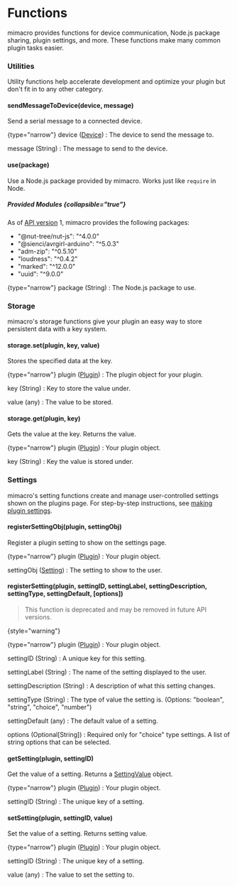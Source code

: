 # Functions

mimacro provides functions for device communication, Node.js package sharing, plugin settings, and more.
These functions make many common plugin tasks easier.

### Utilities

Utility functions help accelerate development and optimize your plugin
but don't fit in to any other category.

#### sendMessageToDevice(device, message)
Send a serial message to a connected device.

{type="narrow"}
device ([Device](Structures.md#Device))
: The device to send the message to.

message (String)
: The message to send to the device.

#### use(package)
Use a Node.js package provided by mimacro.
Works just like `require` in Node.

##### Provided Modules {collapsible="true"}
As of [API version](Plugin-API-Versions.md) 1, mimacro provides the following packages:
- "@nut-tree/nut-js": "^4.0.0"
- "@sienci/avrgirl-arduino": "^5.0.3"
- "adm-zip": "^0.5.10"
- "loudness": "^0.4.2"
- "marked": "^12.0.0"
- "uuid": "^9.0.0"

{type="narrow"}
package (String)
: The Node.js package to use.

### Storage
mimacro's storage functions give your plugin an easy way to store persistent data with a key system.

#### storage.set(plugin, key, value)
Stores the specified data at the key.

{type="narrow"}
plugin ([Plugin](Structures.md#plugin))
: The plugin object for your plugin.

key (String)
: Key to store the value under.

value (any)
: The value to be stored.

#### storage.get(plugin, key)
Gets the value at the key.
Returns the value.

{type="narrow"}
plugin ([Plugin](Structures.md#plugin))
: Your plugin object.

key (String)
: Key the value is stored under.


### Settings

mimacro's setting functions create and manage user-controlled settings shown on the 
plugins page. For step-by-step instructions, see [making plugin settings](Making-Plugin-Settings.md).

#### registerSettingObj(plugin, settingObj)
Register a plugin setting to show on the settings page.

{type="narrow"}
plugin ([Plugin](Structures.md#plugin))
: Your plugin object.

settingObj ([Setting](Structures.md#setting))
: The setting to show to the user.

#### registerSetting(plugin, settingID, settingLabel, settingDescription, settingType, settingDefault, [options])

> This function is deprecated and may be removed in future API versions.
> 
{style="warning"}

{type="narrow"}
plugin ([Plugin](Structures.md#plugin))
: Your plugin object.

settingID (String)
: A unique key for this setting.

settingLabel (String)
: The name of the setting displayed to the user.

settingDescription (String)
: A description of what this setting changes.

settingType (String)
: The type of value the setting is. (Options: "boolean", "string", "choice", "number")

settingDefault (any)
: The default value of a setting.

options (Optional[String])
: Required only for "choice" type settings. A list of string options that can be selected.

#### getSetting(plugin, settingID)

Get the value of a setting.
Returns a [SettingValue](Structures.md#SettingValue) object.

{type="narrow"}
plugin ([Plugin](Structures.md#plugin))
: Your plugin object.

settingID (String)
: The unique key of a setting.

#### setSetting(plugin, settingID, value)

Set the value of a setting.
Returns setting value.

{type="narrow"}
plugin ([Plugin](Structures.md#plugin))
: Your plugin object.

settingID (String)
: The unique key of a setting.

value (any)
: The value to set the setting to.
